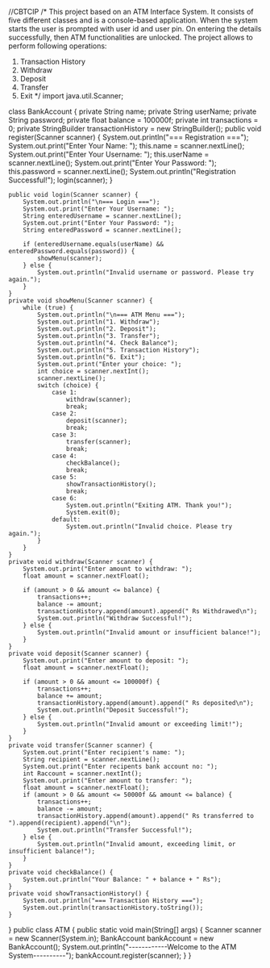 //CBTCIP
/*
This project based on an ATM Interface System. It consists of five different classes and is a console-based application.
 When the system starts the user is prompted with user id and user pin.
 On entering the details successfully, then ATM functionalities are unlocked.
 The project allows to perform following operations:
1) Transaction History
2) Withdraw
3) Deposit
4) Transfer
5) Exit
 */
import java.util.Scanner;

class BankAccount {
    private String name;
    private String userName;
    private String password;
    private float balance = 100000f;
    private int transactions = 0;
    private StringBuilder transactionHistory = new StringBuilder();
    public void register(Scanner scanner) {
        System.out.println("=== Registration ===");
        System.out.print("Enter Your Name: ");
        this.name = scanner.nextLine();
        System.out.print("Enter Your Username: ");
        this.userName = scanner.nextLine();
        System.out.print("Enter Your Password: ");
        this.password = scanner.nextLine();
        System.out.println("Registration Successful!");
        login(scanner);
    }

    public void login(Scanner scanner) {
        System.out.println("\n=== Login ===");
        System.out.print("Enter Your Username: ");
        String enteredUsername = scanner.nextLine();
        System.out.print("Enter Your Password: ");
        String enteredPassword = scanner.nextLine();

        if (enteredUsername.equals(userName) && enteredPassword.equals(password)) {
            showMenu(scanner);
        } else {
            System.out.println("Invalid username or password. Please try again.");
        }
    }
    private void showMenu(Scanner scanner) {
        while (true) {
            System.out.println("\n=== ATM Menu ===");
            System.out.println("1. Withdraw");
            System.out.println("2. Deposit");
            System.out.println("3. Transfer");
            System.out.println("4. Check Balance");
            System.out.println("5. Transaction History");
            System.out.println("6. Exit");
            System.out.print("Enter your choice: ");
            int choice = scanner.nextInt();
            scanner.nextLine(); 
            switch (choice) {
                case 1:
                    withdraw(scanner);
                    break;
                case 2:
                    deposit(scanner);
                    break;
                case 3:
                    transfer(scanner);
                    break;
                case 4:
                    checkBalance();
                    break;
                case 5:
                    showTransactionHistory();
                    break;
                case 6:
                    System.out.println("Exiting ATM. Thank you!");
                    System.exit(0);
                default:
                    System.out.println("Invalid choice. Please try again.");
            }
        }
    }
    private void withdraw(Scanner scanner) {
        System.out.print("Enter amount to withdraw: ");
        float amount = scanner.nextFloat();

        if (amount > 0 && amount <= balance) {
            transactions++;
            balance -= amount;
            transactionHistory.append(amount).append(" Rs Withdrawed\n");
            System.out.println("Withdraw Successful!");
        } else {
            System.out.println("Invalid amount or insufficient balance!");
        }
    }
    private void deposit(Scanner scanner) {
        System.out.print("Enter amount to deposit: ");
        float amount = scanner.nextFloat();

        if (amount > 0 && amount <= 100000f) {
            transactions++;
            balance += amount;
            transactionHistory.append(amount).append(" Rs deposited\n");
            System.out.println("Deposit Successful!");
        } else {
            System.out.println("Invalid amount or exceeding limit!");
        }
    }
    private void transfer(Scanner scanner) {
        System.out.print("Enter recipient's name: ");
        String recipient = scanner.nextLine();
        System.out.print("Enter recipents bank account no: ");
        int Raccount = scanner.nextInt();
        System.out.print("Enter amount to transfer: ");
        float amount = scanner.nextFloat();    
        if (amount > 0 && amount <= 50000f && amount <= balance) {
            transactions++;
            balance -= amount;
            transactionHistory.append(amount).append(" Rs transferred to ").append(recipient).append("\n");
            System.out.println("Transfer Successful!");
        } else {
            System.out.println("Invalid amount, exceeding limit, or insufficient balance!");
        }
    }
    private void checkBalance() {
        System.out.println("Your Balance: " + balance + " Rs");
    }
    private void showTransactionHistory() {
        System.out.println("=== Transaction History ===");
        System.out.println(transactionHistory.toString());
    }
}
public class ATM {
    public static void main(String[] args) {
        Scanner scanner = new Scanner(System.in);
        BankAccount bankAccount = new BankAccount();
        System.out.println("------------Welcome to the ATM System----------");
        bankAccount.register(scanner);
    }
}
